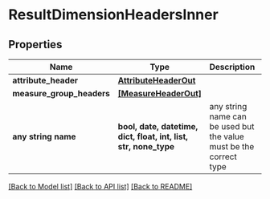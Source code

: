 # ResultDimensionHeadersInner


## Properties
Name | Type | Description | Notes
------------ | ------------- | ------------- | -------------
**attribute_header** | [**AttributeHeaderOut**](AttributeHeaderOut.md) |  | [optional] 
**measure_group_headers** | [**[MeasureHeaderOut]**](MeasureHeaderOut.md) |  | [optional] 
**any string name** | **bool, date, datetime, dict, float, int, list, str, none_type** | any string name can be used but the value must be the correct type | [optional]

[[Back to Model list]](../README.md#documentation-for-models) [[Back to API list]](../README.md#documentation-for-api-endpoints) [[Back to README]](../README.md)


